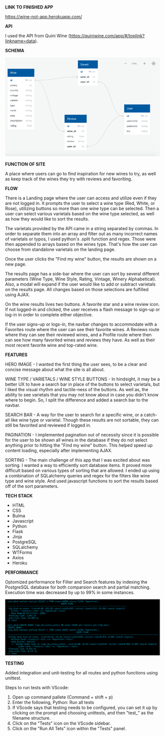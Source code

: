 
**LINK TO FINISHED APP**

https://wine-not-app.herokuapp.com/

**API**

I used the API from Quini Wine (https://quiniwine.com/app/#/toplink?linkname=data). 

**SCHEMA**

![image info](./schema/schema.png)

**FUNCTION OF SITE**

A place where users can go to find inspiration for new wines to try, as well as keep track of the wines they try with reviews and favoriting. 

**FLOW**

There is a Landing page where the user can access and utilize even if they are not logged in. It prompts the user to select a wine type (Red, White, or Rose), utilizing buttons so more than one wine type can be selected. Then a user can select various varietals based on the wine type selected, as well as how they would like to sort the results. 

The varietals provided by the API came in a string separated by commas. In order to separate them into an array and filter out as many incorrect names of varietals or typos, I used python's .split function and regex. Those were then appended to arrays based on the wines type. That's how the user can choose from standalone varietals on the landing page.

Once the user clicks the "Find my wine" button, the results are shown on a new page.

The results page has a side-bar where the user can sort by several different parameters (Wine Type, Wine Style, Rating, Vintage, Winery Alphabetical). Also, a modal will expand if the user would like to add or subtract varietals on the results page. All changes based on those selections are fulfilled using AJAX.

On the wine results lives two buttons. A favorite star and a wine review icon. If not logged-in and clicked, the user receives a flash message to sign-up or log-in in order to complete either objective.

If the user signs-up or logs-in, the navbar changes to accommodate with a Favorites route where the user can see their favorite wines. A Reviews route where they can see their reviewed wines, and a Profile route where then can see how many favorited wines and reviews they have. As well as their most recent favorite wine and top-rated wine.

**FEATURES**

HERO IMAGE - I wanted the first thing the user sees, to be a clear and concise message about what the site is all about.

WINE TYPE / VARIETALS / WINE STYLE BUTTONS - In hindsight, it may be a better UX to have a search bar in place of the buttons to select varietals, but I liked the visual rhythm and tactile-ness of the buttons. As well as, the ability to see varietals that you may not know about in case you didn't know where to begin. So, I split the difference and added a search bar to the navbar.

SEARCH BAR - A way for the user to search for a specific wine, or a catch-all like wine type or varietal. Though these results are not sortable, they can still be favorited and reviewed if logged in.

PAGINATION - I implemented pagination out of necessity since it is possible for the user to be shown all wines in the database if they do not select anything prior to hitting the "Find my wine" button. This helped speed up content loading, especially after implementing AJAX.

SORTING - The main challenge of this app that I was excited about was sorting. I wanted a way to efficiently sort database items. It proved more difficult based on various types of sorting that are allowed. I ended up using a combination of SQLalchemy queries and regex for the filters like wine type and wine style. And used javascript functions to sort the results based off of the sort parameters.

**TECH STACK**

* HTML
* CSS
* Bulma
* Javascript
* Python
* Flask
* Jinja
* PostgreSQL
* SQLalchemy
* WTForms
* Axios
* Heroku


**PERFORMANCE**

Optomized performance for Filter and Search features by indexing the PostgreSQL database for both comparsion search and partial matching. Execution time was decreased by up to 99% in some instances.

![image info](./static/images/indexing.png)

**TESTING**

Added integration and unit-testing for all routes and python functions using unittest.

Steps to run tests with VScode:

1. Open up command pallete (Command + shift + p)
2. Enter the following, Python: Run all tests
3. If VScode says that testing needs to be configured, you can set it up by clicking on the prompt and choosing unittests, and then "test_" as the filename structure.
4. Click on the "Tests" icon on the VScode sidebar.
5. Click on the "Run All Tets" icon within the "Tests" panel.